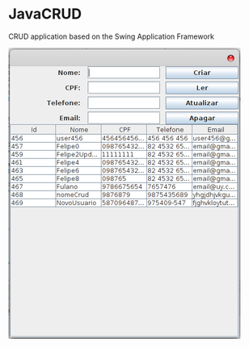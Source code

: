 JavaCRUD
========

CRUD application based on the Swing Application Framework


![Screenshot](https://github.com/feliperfranca/JavaCRUD/raw/master/screenshot.png)